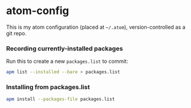 # atom-config
This is my atom configuration (placed at `~/.atom`), version-controlled as a git repo.

### Recording currently-installed packages
Run this to create a new `packages.list` to commit:
```bash
apm list --installed --bare > packages.list
```

### Installing from packages.list
```bash
apm install --packages-file packages.list
```

